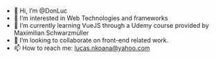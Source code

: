 - 👋 Hi, I’m @DonLuc
- 👀 I’m interested in Web Technologies and frameworks
- 🌱 I’m currently learning VueJS through a Udemy course provided by Maximilian Schwarzmüller
- 💞️ I’m looking to collaborate on front-end related work.
- 📫 How to reach me: lucas.nkoana@yahoo.com

<!---
DonLuc/DonLuc is a ✨ special ✨ repository because its `README.md` (this file) appears on your GitHub profile.
You can click the Preview link to take a look at your changes.
--->

